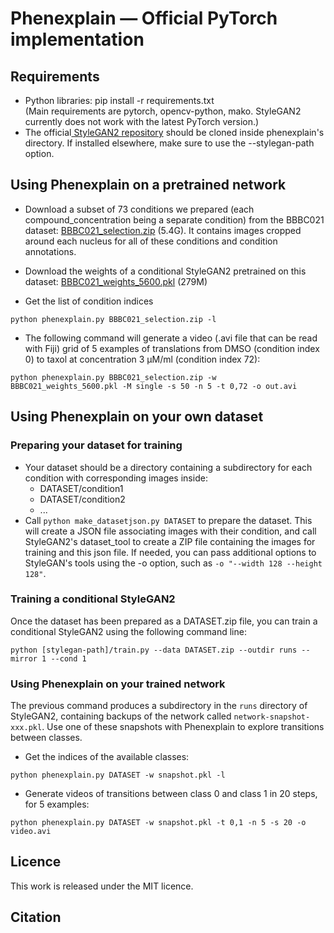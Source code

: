 # Phenexplain &mdash; Official PyTorch implementation

## Requirements

* Python libraries: pip install -r requirements.txt  
  (Main requirements are pytorch, opencv-python, mako. StyleGAN2 currently does not work with the latest PyTorch version.)
* The official[ StyleGAN2 repository]( https://github.com/NVlabs/stylegan2-ada-pytorch/) should be cloned inside phenexplain's directory. If installed elsewhere, make sure to use the --stylegan-path option.


## Using Phenexplain on a pretrained network

* Download a subset of 73 conditions we prepared (each compound_concentration being a separate condition) from the BBBC021 dataset: [BBBC021_selection.zip](https://phenexplain.bio.ens.psl.eu/datasets/BBBC021_selection.zip) (5.4G). It contains images cropped around each nucleus for all of these conditions and condition annotations.

* Download the weights of a conditional StyleGAN2 pretrained on this dataset: [BBBC021_weights_5600.pkl](https://phenexplain.bio.ens.psl.eu/datasets/BBBC021_weights_5600.pkl) (279M)

* Get the list of condition indices

`python phenexplain.py BBBC021_selection.zip -l`

* The following command will generate a video (.avi file that can be read with Fiji) grid of 5 examples of translations from DMSO (condition index 0) to taxol at concentration 3 µM/ml (condition index 72):

`python phenexplain.py BBBC021_selection.zip -w BBBC021_weights_5600.pkl -M single -s 50 -n 5 -t 0,72 -o out.avi`

## Using Phenexplain on your own dataset

### Preparing your dataset for training

* Your dataset should be a directory containing a subdirectory for each condition with corresponding images inside:
    * DATASET/condition1
    * DATASET/condition2
    * ...
* Call `python make_datasetjson.py DATASET` to prepare the dataset. This will create a JSON file associating images with their condition, and call StyleGAN2's dataset_tool to create a ZIP file containing the images for training and this json file. If needed, you can pass additional options to StyleGAN's tools using the -o option, such as `-o "--width 128 --height 128"`.

### Training a conditional StyleGAN2

Once the dataset has been prepared as a DATASET.zip file, you can train a conditional StyleGAN2 using the following command line:

`python [stylegan-path]/train.py --data DATASET.zip --outdir runs --mirror 1 --cond 1`

### Using Phenexplain on your trained network

The previous command produces a subdirectory in the `runs` directory of StyleGAN2, containing backups of the network called `network-snapshot-xxx.pkl`. Use one of these snapshots with Phenexplain to explore transitions between classes.

* Get the indices of the available classes:

`python phenexplain.py DATASET -w snapshot.pkl -l`

* Generate videos of transitions between class 0 and class 1 in 20 steps, for 5 examples: 

`python phenexplain.py DATASET -w snapshot.pkl -t 0,1 -n 5 -s 20 -o video.avi`

## Licence

This work is released under the MIT licence.

## Citation
